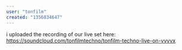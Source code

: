 ```yaml
---
user: "tonfilm"
created: "1356834647"
---
```


i uploaded the recording of our live set here: <https://soundcloud.com/tonfilmtechno/tonfilm-techno-live-on-vvvvx>
